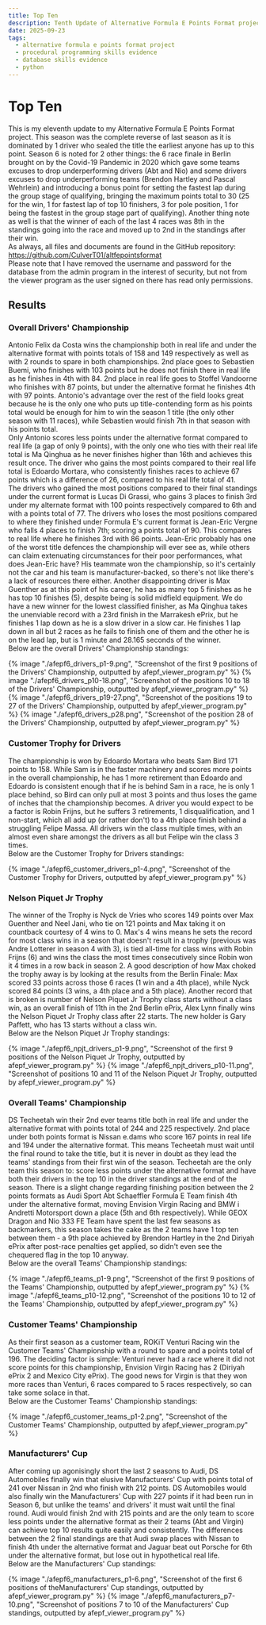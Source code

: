 ```yaml
---
title: Top Ten
description: Tenth Update of Alternative Formula E Points Format project.
date: 2025-09-23
tags:
  - alternative formula e points format project
  - procedural programming skills evidence
  - database skills evidence
  - python
---
```


<div class="container fluid">
  <h1 class="col align-self-center">Top Ten</h1>
  <div class="row justify-content-center">
    <p class="col-8">
    This is my eleventh update to my Alternative Formula E Points Format project. This season was the complete reverse of last season as it is dominated by 1 driver who sealed the title the earliest anyone has up to this point. Season 6 is noted for 2 other things: the 6 race finale in Berlin brought on by the Covid-19 Pandemic in 2020 which gave some teams excuses to drop underperforming drivers (Abt and Nio) and some drivers excuses to drop underperforming teams (Brendon Hartley and Pascal Wehrlein) and introducing a bonus point for setting the fastest lap during the group stage of qualifying, bringing the maximum points total to 30 (25 for the win, 1 for fastest lap of top 10 finishers, 3 for pole position, 1 for being the fastest in the group stage part of qualifying). Another thing note as well is that the winner of each of the last 4 races was 8th in the standings going into the race and moved up to 2nd in the standings after their win.<br />
    As always, all files and documents are found in the GitHub repository: <a href="https://github.com/CulverT01/altfepointsformat">https://github.com/CulverT01/altfepointsformat</a><br/>
    Please note that I have removed the username and password for the database from the admin program in the interest of security, but not from the viewer program as the user signed on there has read only permissions.
    </p>
  </div>
  <div class="row justify-content-center">
    <h2 class="row">Results</h2>
    <h3 class="row">Overall Drivers' Championship</h3>
    <p class="col-8"> 
    Antonio Felix da Costa wins the championship both in real life and under the alternative format with points totals of 158 and 149 respectively as well as with 2 rounds to spare in both championships. 2nd place goes to Sebastien Buemi, who finishes with 103 points but he does not finish there in real life as he finishes in 4th with 84. 2nd place in real life goes to Stoffel Vandoorne who finishes with 87 points, but under the alternative format he finishes 4th with 97 points. Antonio's advantage over the rest of the field looks great because he is the only one who puts up title-contending form as his points total would be enough for him to win the season 1 title (the only other season with 11 races), while Sebastien would finish 7th in that season with his points total.<br/>
    Only Antonio scores less points under the alternative format compared to real life (a gap of only 9 points), with the only one who ties with their real life total is Ma Qinghua as he never finishes higher than 16th and achieves this result once. The driver who gains the most points compared to their real life total is Edoardo Mortara, who consistently finishes races to achieve 67 points which is a difference of 26, compared to his real life total of 41.<br/>
    The drivers who gained the most positions compared to their final standings under the current format is Lucas Di Grassi, who gains 3 places to finish 3rd under my alternate format with 100 points respectively compared to 6th and with a points total of 77. The drivers who loses the most positions compared to where they finished under Formula E's current format is Jean-Eric Vergne who falls 4 places to finish 7th; scoring a points total of 90. This compares to real life where he finishes 3rd with 86 points. Jean-Eric probably has one of the worst title defences the championship will ever see as, while others can claim extenuating circumstances for their poor performances, what does Jean-Eric have? His teammate won the championship, so it's certainly not the car and his team is manufacturer-backed, so there's not like there's a lack of resources there either. Another disappointing driver is Max Guenther as at this point of his career, he has as many top 5 finishes as he has top 10 finishes (5), despite being is solid midfield equipment. We do have a new winner for the lowest classified finisher, as Ma Qinghua takes the unenviable record with a 23rd finish in the Marrakesh ePrix, but he finishes 1 lap down as he is a slow driver in a slow car. He finishes 1 lap down in all but 2 races as he fails to finish one of them and the other he is on the lead lap, but is 1 minute and 28.165 seconds of the winner.<br/>
    Below are the overall Drivers' Championship standings:
    </p>
    {% image "./afepf6_drivers_p1-9.png", "Screenshot of the first 9 positions of the Drivers' Championship, outputted by afepf_viewer_program.py" %}
    {% image "./afepf6_drivers_p10-18.png", "Screenshot of the positions 10 to 18 of the Drivers' Championship, outputted by afepf_viewer_program.py" %}
    {% image "./afepf6_drivers_p19-27.png", "Screenshot of the positions 19 to 27 of the Drivers' Championship, outputted by afepf_viewer_program.py" %}
    {% image "./afepf6_drivers_p28.png", "Screenshot of the position 28 of the Drivers' Championship, outputted by afepf_viewer_program.py" %}
    <h3 class="row">Customer Trophy for Drivers</h3>
    <p class="col-8">
    The championship is won by Edoardo Mortara who beats Sam Bird 171 points to 158. While Sam is in the faster machinery and scores more points in the overall championship, he has 1 more retirement than Edoardo and Edoardo is consistent enough that if he is behind Sam in a race, he is only 1 place behind, so Bird can only pull at most 3 points and thus loses the game of inches that the championship becomes. A driver you would expect to be a factor is Robin Frijns, but he suffers 3 retirements, 1 disqualification, and 1 non-start, which all add up (or rather don't) to a 4th place finish behind a struggling Felipe Massa. All drivers win the class multiple times, with an almost even share amongst the drivers as all but Felipe win the class 3 times.<br/>
    Below are the Customer Trophy for Drivers standings:
    </p>
    {% image "./afepf6_customer_drivers_p1-4.png", "Screenshot of the Customer Trophy for Drivers, outputted by afepf_viewer_program.py" %}
    <h3 class="row">Nelson Piquet Jr Trophy</h3>
    <p class="col-8">
    The winner of the Trophy is Nyck de Vries who scores 149 points over Max Guenther and Neel Jani, who tie on 121 points and Max taking it on countback courtesy of 4 wins to 0. Max's 4 wins means he sets the record for most class wins in a season that doesn't result in a trophy (previous was Andre Lotterer in season 4 with 3), is tied all-time for class wins with Robin Frijns (6) and wins the class the most times consecutively since Robin won it 4 times in a row back in season 2. A good description of how Max choked the trophy away is by looking at the results from the Berlin Finale: Max scored 33 points across those 6 races (1 win and a 4th place), while Nyck scored 84 points (3 wins, a 4th place and a 5th place). Another record that is broken is number of Nelson Piquet Jr Trophy class starts without a class win, as an overall finish of 11th in the 2nd Berlin ePrix, Alex Lynn finally wins the Nelson Piquet Jr Trophy class after 22 starts. The new holder is Gary Paffett, who has 13 starts without a class win.<br/>
    Below are the Nelson Piquet Jr Trophy standings:
    </p>
    {% image "./afepf6_npjt_drivers_p1-9.png", "Screenshot of the first 9 positions of the Nelson Piquet Jr Trophy, outputted by afepf_viewer_program.py" %}
    {% image "./afepf6_npjt_drivers_p10-11.png", "Screenshot of positions 10 and 11 of the Nelson Piquet Jr Trophy, outputted by afepf_viewer_program.py" %}
    <h3 class="row">Overall Teams' Championship</h3>
    <p class="col-8">
    DS Techeetah win their 2nd ever teams title both in real life and under the alternative format with points total of 244 and 225 respectively. 2nd place under both points format is Nissan e.dams who score 167 points in real life and 194 under the alternative format. This means Techeetah must wait until the final round to take the title, but it is never in doubt as they lead the teams' standings from their first win of the season. Techeetah are the only team this season to: score less points under the alternative format and have both their drivers in the top 10 in the driver standings at the end of the season. There is a slight change regarding finishing position between the 2 points formats as Audi Sport Abt Schaeffler Formula E Team finish 4th under the alternative format, moving Envision Virgin Racing and BMW i Andretti Motorsport down a place (5th and 6th respectively). While GEOX Dragon and Nio 333 FE Team have spent the last few seasons as backmarkers, this season takes the cake as the 2 teams have 1 top ten between them - a 9th place achieved by Brendon Hartley in the 2nd Diriyah ePrix after post-race penalties get applied, so didn't even see the chequered flag in the top 10 anyway.<br/>
    Below are the overall Teams' Championship standings:
    </p>
    {% image "./afepf6_teams_p1-9.png", "Screenshot of the first 9 positions of the Teams' Championship, outputted by afepf_viewer_program.py" %}
    {% image "./afepf6_teams_p10-12.png", "Screenshot of the positions 10 to 12 of the Teams' Championship, outputted by afepf_viewer_program.py" %}
    <h3 class="row">Customer Teams' Championship </h3>
    <p class="col-8">
    As their first season as a customer team, ROKiT Venturi Racing win the Customer Teams' Championship with a round to spare and a points total of 196. The deciding factor is simple: Venturi never had a race where it did not score points for this championship, Envision Virgin Racing has 2 (Diriyah ePrix 2 and Mexico City ePrix). The good news for Virgin is that they won more races than Venturi, 6 races compared to 5 races respectively, so can take some solace in that.<br/>
    Below are the Customer Teams' Championship standings:
    </p>
    {% image "./afepf6_customer_teams_p1-2.png", "Screenshot of the Customer Teams' Championship, outputted by afepf_viewer_program.py" %}
    <h3 class="row">Manufacturers' Cup</h3>
    <p class="col-8">
    After coming up agonisingly short the last 2 seasons to Audi, DS Automobiles finally win that elusive Manufacturers' Cup with points total of 241 over Nissan in 2nd who finish with 212 points. DS Automobiles would also finally win the Manufacturers' Cup with 227 points if it had been run in Season 6, but unlike the teams' and drivers' it must wait until the final round. Audi would finish 2nd with 215 points and are the only team to score less points under the alternative format as their 2 teams (Abt and Virgin) can achieve top 10 results quite easily and consistently. The differences between the 2 final standings are that Audi swap places with Nissan to finish 4th under the alternative format and Jaguar beat out Porsche for 6th under the alternative format, but lose out in hypothetical real life.<br/>
    Below are the Manufacturers' Cup standings:
    </p>
    {% image "./afepf6_manufacturers_p1-6.png", "Screenshot of the first 6 positions of theManufacturers' Cup standings, outputted by afepf_viewer_program.py" %}
    {% image "./afepf6_manufacturers_p7-10.png", "Screenshot of positions 7 to 10 of the Manufacturers' Cup standings, outputted by afepf_viewer_program.py" %}
  </div>
</div>